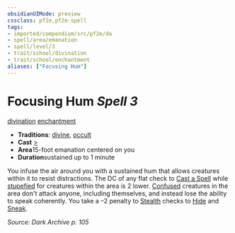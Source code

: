 ```yaml
---
obsidianUIMode: preview
cssclass: pf2e,pf2e-spell
tags:
- imported/compendium/src/pf2e/da
- spell/area/emanation
- spell/level/3
- trait/school/divination
- trait/school/enchantment
aliases: ["Focusing Hum"]
---
```

# Focusing Hum *Spell 3*   
[divination](divination.md)  [enchantment](enchantment.md)  

- **Traditions**: [divine](divine.md), [occult](occult.md)
- **Cast** [>](chapter-9-playing-the-game.md#Actions "Single Action") 
- **Area**15-foot emanation centered on you
- **Duration**sustained up to 1 minute

You infuse the air around you with a sustained hum that allows creatures within it to resist distractions. The DC of any flat check to [Cast a Spell](cast-a-spell.md) while [stupefied](conditions.md#Stupefied) for creatures within the area is 2 lower. [Confused](conditions.md#Confused) creatures in the area don't attack anyone, including themselves, and instead lose the ability to speak coherently. You take a –2 penalty to [Stealth](../skills.md#Stealth) checks to [Hide](rules/actions/hide.md) and [Sneak](sneak.md).

*Source: Dark Archive p. 105*